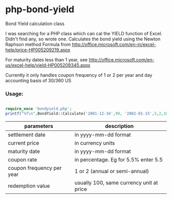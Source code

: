 php-bond-yield
==============

Bond Yield calculation class

I was searching for a PHP class which can cal the YIELD function of Excel. Didn't find any, so wrote one.
Calculates the bond yield using the Newton Raphson method
Formula from http://office.microsoft.com/en-in/excel-help/price-HP005209219.aspx

For maturity dates less than 1 year, see http://office.microsoft.com/en-us/excel-help/yield-HP005209345.aspx

Currently it only handles coupon frequency of 1 or 2 per year and day accounting basis of 30/360 US


### Usage: 

```php

require_once 'bondyield.php';
printf("%f\n",BondYield::Calculate('2001-12-16',99, '2002-01-15',5,2,100));
```


parameters     | description
---------------|--------------
settlement date| in yyyy-mm-dd format
current price | in currency units
maturity date | in yyyy-mm-dd format
coupon rate | in percentage. Eg for 5.5% enter 5.5
coupon frequency per year | 1 or 2 (annual or semi-annual)
redemption value |usually 100, same currency unit at price 
 
